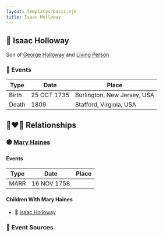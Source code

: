 ```yaml
---
layout: templates/basic.njk
title: Isaac Holloway
---
```

## 🔵 Isaac Holloway

Son of [George Holloway](/people/3/36728768) and [Living Person](/people/9/93045664)

### 📆 Events

Type | Date | Place
------ | ------ | ------
Birth | 25 OCT 1735 | Burlington, New Jersey, USA
Death | 1809 | Stafford, Virginia, USA

## 👩‍❤️‍👨 Relationships

### 🟣 [Mary Haines](/people/5/53194016)

#### Events

Type | Date | Place
------ | ------ | ------
MARR | 16 NOV 1758 |
#### Children With Mary Haines
* 🔵 [Isaac Holloway](/people/9/9759504)
### 📰 Event Sources
